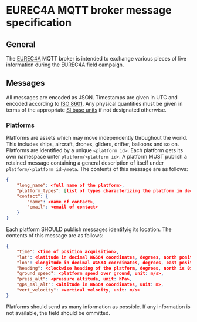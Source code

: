 # EUREC4A MQTT broker message specification

## General

The [EUREC4A](https://www.eurec4a.eu) MQTT broker is intended to exchange various pieces of live information during the EUREC4A field campaign.

## Messages
All messages are encoded as JSON. Timestamps are given in UTC and encoded according to [ISO 8601](https://en.wikipedia.org/wiki/ISO_8601). Any physical quantities must be given in terms of the appropriate [SI base units](https://en.wikipedia.org/wiki/SI_base_unit) if not designated otherwise.

### Platforms
Platforms are assets which may move independently throughout the world.
This includes ships, aircraft, drones, gliders, drifter, balloons and so on.
Platforms are identified by a unique `<platform id>`.
Each platform gets its own namespace unter `platform/<platform id>`.
A platform MUST publish a retained message containing a general description of itself under `platform/<platform id>/meta`.
The contents of this message are as follows:
```json
{
    "long_name": <full name of the platform>,
    "platform_types": [list of types characterizing the platform in decending oder of specificity],
    "contact": {
        "name": <name of contact>,
        "email": <email of contact>
    }
}
```

Each platform SHOULD publish messages identifyig its location.
The contents of this message are as follows:
```json
{
    "time": <time of position acquisition>,
    "lat": <latitude in decimal WGS84 coordinates, degrees, north positive>,
    "lon": <longitude in decimal WGS84 coordinates, degrees, east positive>,
    "heading": <clockwise heading of the platform, degrees, north is 0>,
    "ground_speed": <platform speed over ground, unit: m/s>,
    "press_alt": <pressure altitude, unit: hPa>,
    "gps_msl_alt": <altitude in WGS84 coordinates, unit: m>,
    "vert_velocity": <vertical velocity, unit: m/s>
}
```
Platforms should send as many information as possible.
If any information is not available, the field should be ommitted.
